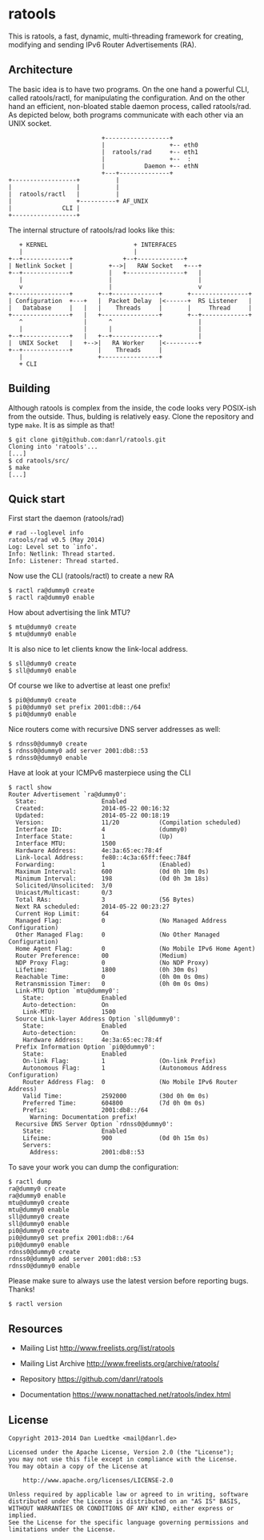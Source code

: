 ratools
=======

This is ratools, a fast, dynamic, multi-threading framework for creating,
modifying and sending IPv6 Router Advertisements (RA).


Architecture
------------

The basic idea is to have two programs. On the one hand a
powerful CLI, called ratools/ractl, for manipulating the
configuration. And on the other hand an efficient, non-bloated
stable daemon process, called ratools/rad. As depicted below,
both programs communicate with each other via an UNIX socket.


                              +------------------+
                              |                  +-- eth0
                              |  ratools/rad     +-- eth1
                              |                  +--  :
                              |           Daemon +-- ethN
                              +---+--------------+
    +------------------+          |
    |                  |          |
    |  ratools/ractl   |          |
    |                  +----------+ AF_UNIX
    |              CLI |
    +------------------+


The internal structure of ratools/rad looks like this:



       + KERNEL                        + INTERFACES
       |                               |
    +--+-------------+              +--+-------------+
    | Netlink Socket |          +-->|   RAW Socket   +---+
    +--+-------------+          |   +----------------+   |
       |                        |                        |
       v                        |                        v
    +----------------+       +--+-------------+       +----------------+
    | Configuration  +---+   |  Packet Delay  |<------+  RS Listener   |
    |   Database     |   |   |    Threads     |       |     Thread     |
    +----------------+   |   +----------------+       +--+-------------+
       ^                 |      ^                        |
       |                 |      |                        |
    +--+-------------+   |   +--+-------------+          |
    |  UNIX Socket   |   +-->|   RA Worker    |<---------+
    +--+-------------+       |    Threads     |
       |                     +----------------+
       + CLI



Building
--------

Although ratools is complex from the inside, the code looks very POSIX-ish from
the outside. Thus, bulding is relatively easy. Clone the repository and type
`make`. It is as simple as that!

    $ git clone git@github.com:danrl/ratools.git
    Cloning into 'ratools'...
    [...]
    $ cd ratools/src/
    $ make
    [...]


Quick start
-----------

First start the daemon (ratools/rad)

    # rad --loglevel info
    ratools/rad v0.5 (May 2014)
    Log: Level set to `info'.
    Info: Netlink: Thread started.
    Info: Listener: Thread started.


Now use the CLI (ratools/ractl) to create a new RA

    $ ractl ra@dummy0 create
    $ ractl ra@dummy0 enable

How about advertising the link MTU?

    $ mtu@dummy0 create
    $ mtu@dummy0 enable

It is also nice to let clients know the link-local address.

    $ sll@dummy0 create
    $ sll@dummy0 enable

Of course we like to advertise at least one prefix!

    $ pi0@dummy0 create
    $ pi0@dummy0 set prefix 2001:db8::/64
    $ pi0@dummy0 enable

Nice routers come with recursive DNS server addresses as well:

    $ rdnss0@dummy0 create
    $ rdnss0@dummy0 add server 2001:db8::53
    $ rdnss0@dummy0 enable

Have at look at your ICMPv6 masterpiece using the CLI

    $ ractl show
    Router Advertisement `ra@dummy0':
      State:                  Enabled
      Created:                2014-05-22 00:16:32
      Updated:                2014-05-22 00:18:19
      Version:                11/20           (Compilation scheduled)
      Interface ID:           4               (dummy0)
      Interface State:        1               (Up)
      Interface MTU:          1500
      Hardware Address:       4e:3a:65:ec:78:4f
      Link-local Address:     fe80::4c3a:65ff:feec:784f
      Forwarding:             1               (Enabled)
      Maximum Interval:       600             (0d 0h 10m 0s)
      Minimum Interval:       198             (0d 0h 3m 18s)
      Solicited/Unsolicited:  3/0
      Unicast/Multicast:      0/3
      Total RAs:              3               (56 Bytes)
      Next RA scheduled:      2014-05-22 00:23:27
      Current Hop Limit:      64
      Managed Flag:           0               (No Managed Address Configuration)
      Other Managed Flag:     0               (No Other Managed Configuration)
      Home Agent Flag:        0               (No Mobile IPv6 Home Agent)
      Router Preference:      00              (Medium)
      NDP Proxy Flag:         0               (No NDP Proxy)
      Lifetime:               1800            (0h 30m 0s)
      Reachable Time:         0               (0h 0m 0s 0ms)
      Retransmission Timer:   0               (0h 0m 0s 0ms)
      Link-MTU Option `mtu@dummy0':
        State:                Enabled
        Auto-detection:       On
        Link-MTU:             1500
      Source Link-layer Address Option `sll@dummy0':
        State:                Enabled
        Auto-detection:       On
        Hardware Address:     4e:3a:65:ec:78:4f
      Prefix Information Option `pi0@dummy0':
        State:                Enabled
        On-link Flag:         1               (On-link Prefix)
        Autonomous Flag:      1               (Autonomous Address Configuration)
        Router Address Flag:  0               (No Mobile IPv6 Router Address)
        Valid Time:           2592000         (30d 0h 0m 0s)
        Preferred Time:       604800          (7d 0h 0m 0s)
        Prefix:               2001:db8::/64
          Warning: Documentation prefix!
      Recursive DNS Server Option `rdnss0@dummy0':
        State:                Enabled
        Lifeime:              900             (0d 0h 15m 0s)
        Servers:
          Address:            2001:db8::53


To save your work you can dump the configuration:

    $ ractl dump
    ra@dummy0 create
    ra@dummy0 enable
    mtu@dummy0 create
    mtu@dummy0 enable
    sll@dummy0 create
    sll@dummy0 enable
    pi0@dummy0 create
    pi0@dummy0 set prefix 2001:db8::/64
    pi0@dummy0 enable
    rdnss0@dummy0 create
    rdnss0@dummy0 add server 2001:db8::53
    rdnss0@dummy0 enable


Please make sure to always use the latest version before reporting bugs. Thanks!

    $ ractl version


Resources
---------

* Mailing List http://www.freelists.org/list/ratools

* Mailing List Archive http://www.freelists.org/archive/ratools/

* Repository https://github.com/danrl/ratools

* Documentation https://www.nonattached.net/ratools/index.html


License
-------

    Copyright 2013-2014 Dan Luedtke <mail@danrl.de>

    Licensed under the Apache License, Version 2.0 (the "License");
    you may not use this file except in compliance with the License.
    You may obtain a copy of the License at

        http://www.apache.org/licenses/LICENSE-2.0

    Unless required by applicable law or agreed to in writing, software
    distributed under the License is distributed on an "AS IS" BASIS,
    WITHOUT WARRANTIES OR CONDITIONS OF ANY KIND, either express or implied.
    See the License for the specific language governing permissions and
    limitations under the License.
